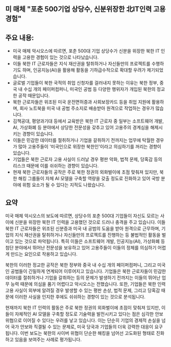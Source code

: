 ## 미 매체 "포춘 500기업 상당수, 신분위장한 北IT인력 고용 경험"

## 주요 내용:
*   미국 매체 악시오스에 따르면, 포춘 500대 기업 상당수가 신분을 위장한 북한 IT 인력을 고용한 경험이 있는 것으로 나타났습니다.
*   이들 북한 IT 근로자들은 지식 재산권을 탈취하거나 자신들만의 프로젝트를 수행하기도 하며, 인공지능(AI)을 활용해 활동을 기하급수적으로 확대할 우려가 제기되었습니다.
*   글로벌 기업들이 북한 국적의 취업 신청자를 걸러내지 못하는 이유는 북한 정부, 중국 내 수십 개의 페이퍼컴퍼니, 미국인 공범 등 다양한 행위자가 개입된 북한의 정교한 공작 때문입니다.
*   북한 근로자들은 위조된 미국 운전면허증과 사회보장카드 등을 취업 지원에 활용하며, 회사 노트북을 미국 내 공범 주소지로 배송받아 원격으로 작업하는 경우가 많습니다.
*   김책공대, 평양과기대 등에서 교육받은 북한 IT 근로자 중 일부는 소프트웨어 개발, AI, 가상화폐 등 분야에서 상당한 전문성을 갖추고 있어 고용주의 경계심을 해제시키는 경향이 있습니다.
*   이들은 민감한 데이터를 절취하거나 기업을 갈취하기 전까지는 업무에 탁월한 경우가 많아 고용주들이 '미국인으로 위장한 북한인'이라고 의심하기를 꺼리는 경향이 있습니다.
*   기업들은 북한 근로자 고용 사실이 드러날 경우 평판 악화, 법적 문제, 당혹감 등의 리스크 때문에 이를 쉬쉬하는 경향이 있습니다.
*   현재 북한 근로자들의 공작은 주로 북한 정권의 외화벌이에 초점 맞춰져 있지만, 북한 해킹 그룹들이 자체 AI 모델을 구축할 역량을 갖출 정도로 진화하고 있어 국방 분야에 위험 요소가 될 수 있다는 지적도 나왔습니다.

## 요약
미국 매체 악시오스의 보도에 따르면, 상당수의 포춘 500대 기업들이 자신도 모르는 사이에 신분을 위장한 북한 IT 인력을 고용했던 것으로 드러나 충격을 주고 있습니다. 이들 북한 IT 근로자들은 위조된 신분증과 미국 내 공범의 도움을 받아 원격으로 근무하며, 기업의 지식 재산권을 탈취하거나 자신들만의 프로젝트를 진행하는 등 불법적인 활동을 벌이고 있는 것으로 파악됩니다. 특히 이들은 소프트웨어 개발, 인공지능(AI), 가상화폐 등 첨단 분야에서 뛰어난 전문성을 보유하고 있어 고용주들이 이들의 정체를 의심하기 어렵게 만드는 요인으로 작용하고 있습니다.

북한의 이러한 정교한 공작은 북한 정부와 중국 내 수십 개의 페이퍼컴퍼니, 그리고 미국인 공범들이 긴밀하게 연계되어 이루어지고 있습니다. 기업들은 북한 근로자들이 민감한 데이터를 절취하거나 기업을 갈취하는 등의 문제가 발생하기 전까지는 이들의 뛰어난 업무 능력 때문에 의심을 품기 어렵다고 악시오스는 전했습니다. 또한, 기업들은 북한 인력 고용 사실이 외부에 알려질 경우 발생할 수 있는 평판 손상, 법적 문제, 그리고 당혹감 때문에 이러한 사실을 인지한 후에도 쉬쉬하는 경향이 있는 것으로 분석됩니다.

현재까지 북한 IT 인력의 활동은 주로 북한 정권의 외화벌이에 초점이 맞춰져 있지만, 이들이 자체적인 AI 모델을 구축할 정도로 기술력을 발전시키고 있다는 점은 심각한 안보 위협으로 이어질 수 있다는 우려를 낳고 있습니다. 이는 단순히 기업의 경제적 손실을 넘어 국가 안보와 직결될 수 있는 문제로, 미국 당국과 기업들의 더욱 강력한 대응이 요구됩니다. 이번 보도는 북한의 사이버 위협이 단순한 해킹을 넘어선 고도화된 형태로 진화하고 있음을 보여주는 사례로 평가됩니다.